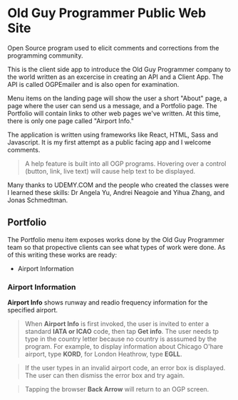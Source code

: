 # Old Guy Programmer Public Web Site

Open Source program used to elicit comments and corrections from the programming community.

This is the client side app to introduce the Old Guy Programmer company to the world written as an excercise in creating an API and a Client App. The API is called OGPEmailer and is also open for examination.

Menu items on the landing page will show the user a short "About" page, a page where the user can send us a message, and a Portfolio page. The Portfolio will contain links to other web pages we've written. At this time, there is only one page called "Airport Info."

The application is written using frameworks like React, HTML, Sass and Javascript. It is my first attempt as a public facing app and I welcome comments.

>A help feature is built into all OGP programs. Hovering over a control (button, link, live text) will cause help text to be displayed.

Many thanks to UDEMY.COM and the people who created the classes were I learned these skills: Dr Angela Yu, Andrei Neagoie and Yihua Zhang, and Jonas Schmedtman.

## Portfolio

The Portfolio menu item exposes works done by the Old Guy Programmer team so that propective clients can see what types of work were done. As of this writing these works are ready:

- Airport Information

### Airport Information

**Airport Info** shows runway and readio frequency information for the specified airport.

> When **Airport Info** is first invoked, the user is invited to enter a standard **IATA or ICAO** code, then tap **Get info**. The user needs tp type in the country letter because no country is asssumed by the program. For example, to display information about Chicago O'hare airport, type **KORD**, for London Heathrow, type **EGLL**.

> If the user types in an invalid airport code, an error box is displayed. The user can then dismiss the error box and try again.

> Tapping the browser **Back Arrow** will return to an OGP screen.
